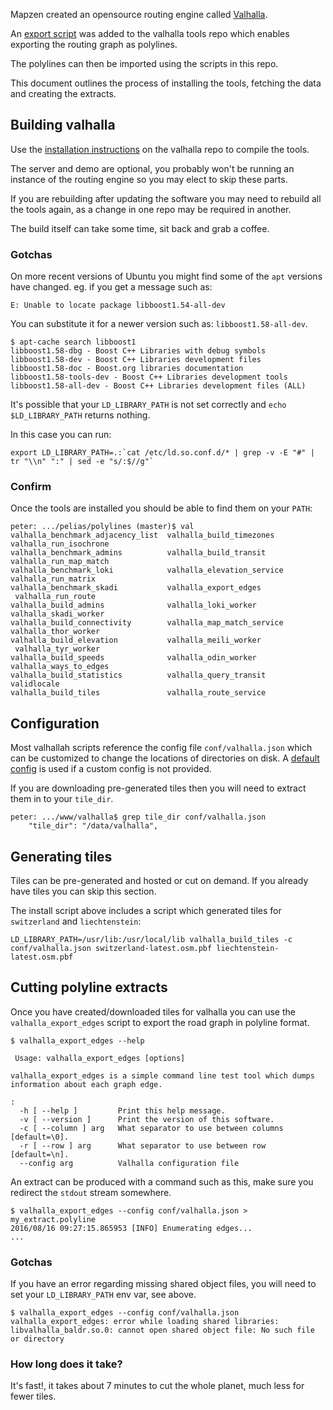 Mapzen created an opensource routing engine called [Valhalla](https://github.com/valhalla).

An [export script](https://github.com/valhalla/tools/pull/68) was added to the valhalla tools repo which enables exporting the routing graph as polylines.

The polylines can then be imported using the scripts in this repo.

This document outlines the process of installing the tools, fetching the data and creating the extracts.

## Building valhalla
Use the [installation instructions](https://github.com/valhalla/tools#building-and-running-valhalla) on the valhalla repo to compile the tools.

The server and demo are optional, you probably won't be running an instance of the routing engine so you may elect to skip these parts.

If you are rebuilding after updating the software you may need to rebuild all the tools again, as a change in one repo may be required in another.

The build itself can take some time, sit back and grab a coffee.

### Gotchas

On more recent versions of Ubuntu you might find some of the `apt` versions have changed. eg. if you get a message such as:

```
E: Unable to locate package libboost1.54-all-dev
```

You can substitute it for a newer version such as: `libboost1.58-all-dev`.

```
$ apt-cache search libboost1
libboost1.58-dbg - Boost C++ Libraries with debug symbols
libboost1.58-dev - Boost C++ Libraries development files
libboost1.58-doc - Boost.org libraries documentation
libboost1.58-tools-dev - Boost C++ Libraries development tools
libboost1.58-all-dev - Boost C++ Libraries development files (ALL)
```

It's possible that your `LD_LIBRARY_PATH` is not set correctly and `echo $LD_LIBRARY_PATH` returns nothing.

In this case you can run:

```
export LD_LIBRARY_PATH=.:`cat /etc/ld.so.conf.d/* | grep -v -E "#" | tr "\\n" ":" | sed -e "s/:$//g"`
```

### Confirm

Once the tools are installed you should be able to find them on your `PATH`:

```
peter: .../pelias/polylines (master)$ val
valhalla_benchmark_adjacency_list  valhalla_build_timezones           valhalla_run_isochrone
valhalla_benchmark_admins          valhalla_build_transit             valhalla_run_map_match
valhalla_benchmark_loki            valhalla_elevation_service         valhalla_run_matrix
valhalla_benchmark_skadi           valhalla_export_edges              valhalla_run_route
valhalla_build_admins              valhalla_loki_worker               valhalla_skadi_worker
valhalla_build_connectivity        valhalla_map_match_service         valhalla_thor_worker
valhalla_build_elevation           valhalla_meili_worker              valhalla_tyr_worker
valhalla_build_speeds              valhalla_odin_worker               valhalla_ways_to_edges
valhalla_build_statistics          valhalla_query_transit             validlocale
valhalla_build_tiles               valhalla_route_service 
```

## Configuration

Most valhallah scripts reference the config file `conf/valhalla.json` which can be customized to change the locations of directories on disk. A [default config](https://github.com/valhalla/conf) is used if a custom config is not provided.

If you are downloading pre-generated tiles then you will need to extract them in to your `tile_dir`.

```
peter: .../www/valhalla$ grep tile_dir conf/valhalla.json
    "tile_dir": "/data/valhalla",
```

## Generating tiles

Tiles can be pre-generated and hosted or cut on demand. If you already have tiles you can skip this section.

The install script above includes a script which generated tiles for `switzerland` and `liechtenstein`:

```
LD_LIBRARY_PATH=/usr/lib:/usr/local/lib valhalla_build_tiles -c conf/valhalla.json switzerland-latest.osm.pbf liechtenstein-latest.osm.pbf
```

## Cutting polyline extracts

Once you have created/downloaded tiles for valhalla you can use the `valhalla_export_edges` script to export the road graph in polyline format.

```
$ valhalla_export_edges --help

 Usage: valhalla_export_edges [options]

valhalla_export_edges is a simple command line test tool which dumps information about each graph edge. 

:
  -h [ --help ]         Print this help message.
  -v [ --version ]      Print the version of this software.
  -c [ --column ] arg   What separator to use between columns [default=\0].
  -r [ --row ] arg      What separator to use between row [default=\n].
  --config arg          Valhalla configuration file
```

An extract can be produced with a command such as this, make sure you redirect the `stdout` stream somewhere.

```
$ valhalla_export_edges --config conf/valhalla.json > my_extract.polyline
2016/08/16 09:27:15.865953 [INFO] Enumerating edges...
...
```

### Gotchas

If you have an error regarding missing shared object files, you will need to set your `LD_LIBRARY_PATH` env var, see above.

```
$ valhalla_export_edges --config conf/valhalla.json
valhalla_export_edges: error while loading shared libraries: libvalhalla_baldr.so.0: cannot open shared object file: No such file or directory
```

### How long does it take?

It's fast!, it takes about 7 minutes to cut the whole planet, much less for fewer tiles.